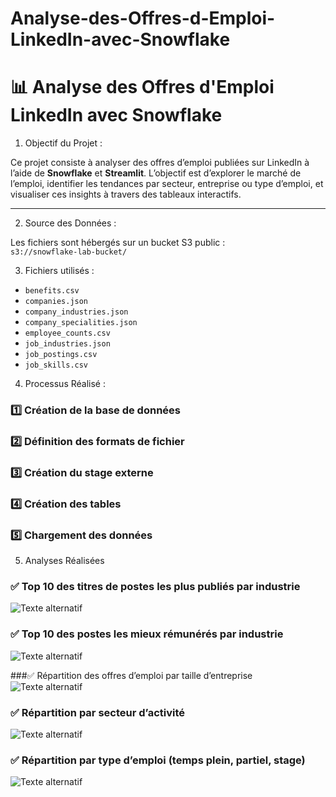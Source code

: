 # Analyse-des-Offres-d-Emploi-LinkedIn-avec-Snowflake
# 📊 Analyse des Offres d'Emploi LinkedIn avec Snowflake

1.  Objectif du Projet :

Ce projet consiste à analyser des offres d’emploi publiées sur LinkedIn à l’aide de **Snowflake** et **Streamlit**. L’objectif est d’explorer le marché de l’emploi, identifier les tendances par secteur, entreprise ou type d’emploi, et visualiser ces insights à travers des tableaux interactifs.

---

2. Source des Données :

Les fichiers sont hébergés sur un bucket S3 public :  
`s3://snowflake-lab-bucket/`


3. Fichiers utilisés :
- `benefits.csv`
- `companies.json`
- `company_industries.json`
- `company_specialities.json`
- `employee_counts.csv`
- `job_industries.json`
- `job_postings.csv`
- `job_skills.csv`



4. Processus Réalisé : 

### 1️⃣ Création de la base de données
### 2️⃣ Définition des formats de fichier
### 3️⃣ Création du stage externe
### 4️⃣ Création des tables
### 5️⃣ Chargement des données

5. Analyses Réalisées
  ### ✅ Top 10 des titres de postes les plus publiés par industrie

  ![Texte alternatif](résultats%20obtenus/analyse1.png)
  
 ### ✅ Top 10 des postes les mieux rémunérés par industrie
  ![Texte alternatif](résultats%20obtenus/Analyse2.png)

  ###✅ Répartition des offres d’emploi par taille d’entreprise
   ![Texte alternatif](résultats%20obtenus/analyse3.png)
   
 ### ✅ Répartition par secteur d’activité
  ![Texte alternatif](résultats%20obtenus/analyse4.png)

  ### ✅ Répartition par type d’emploi (temps plein, partiel, stage)
  ![Texte alternatif](résultats%20obtenus/analyse5.png)
  

  


